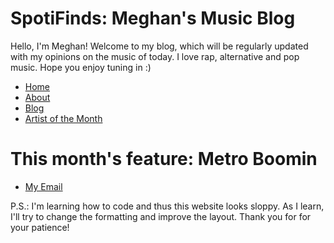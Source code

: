 # SpotiFinds: Meghan's Music Blog
Hello, I'm Meghan! Welcome to my blog, which will be regularly updated with my opinions on the music of today. I love rap, alternative and pop music. Hope you enjoy tuning in :)
<!DOCTYPE html>
<html>
	<head>
	</head>
	<body>
		<nav>
    		<ul>
        		<li><a href="/">Home</a></li>
	        	<li><a href="/about">About</a></li>
        		<li><a href="/blog">Blog</a></li>
			<li><a href="/artist of the month">Artist of the Month</a></li>
    		</ul>
		</nav>
		<div class="container">
    		<div class="blurb">
        		<h1>This month's feature: Metro Boomin</h1>
			</ul>
			</div><!-- /.blurb -->
		</div><!-- /.container -->
		<footer>
    		<ul>
        		<li><a href="mailto:connmeghan@gmail.com">My Email</a></li>
			</ul>
		</footer>
	</body>
	
P.S.: I'm learning how to code and thus this website looks sloppy. As I learn, I'll try to change the formatting and improve the layout. Thank you for for your patience!

</html>
